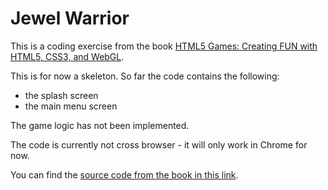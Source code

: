 Jewel Warrior
=============

This is a coding exercise from the book [HTML5 Games: Creating FUN with HTML5, CSS3, and WebGL](http://www.javascriptgaming.com/). 

This is for now a skeleton. So far the code contains the following:

* the splash screen
* the main menu screen

The game logic has not been implemented. 

The code is currently not cross browser - it will only work in Chrome for now. 

You can find the [source code from the book in this link](http://www.wiley.com/WileyCDA/WileyTitle/productCd-1119975085,descCd-DOWNLOAD.html).


